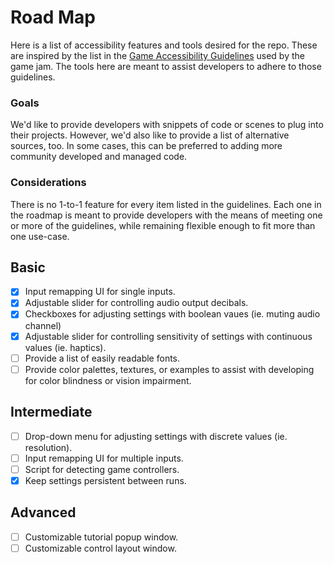 # Road Map 

Here is a list of accessibility features and tools desired for the repo. These are inspired by the list in the [Game Accessibility Guidelines](http://gameaccessibilityguidelines.com/full-list/) used by the game jam. The tools here are meant to assist developers to adhere to those guidelines. 

### Goals

We'd like to provide developers with snippets of code or scenes to plug into their projects. However, we'd also like to provide a list of alternative sources, too. In some cases, this can be preferred to adding more community developed and managed code.

### Considerations

There is no 1-to-1 feature for every item listed in the guidelines. Each one in the roadmap is meant to provide developers with the means of meeting one or more of the guidelines, while remaining flexible enough to fit more than one use-case.

## Basic

- [x] Input remapping UI for single inputs.
- [x] Adjustable slider for controlling audio output decibals.
- [x] Checkboxes for adjusting settings with boolean vaues (ie. muting audio channel)
- [x] Adjustable slider for controlling sensitivity of settings with continuous values (ie. haptics).
- [ ] Provide a list of easily readable fonts.
- [ ] Provide color palettes, textures, or examples to assist with developing for color blindness or vision impairment.

## Intermediate

- [ ] Drop-down menu for adjusting settings with discrete values (ie. resolution).
- [ ] Input remapping UI for multiple inputs.
- [ ] Script for detecting game controllers.
- [x] Keep settings persistent between runs.

## Advanced

- [ ] Customizable tutorial popup window.
- [ ] Customizable control layout window.